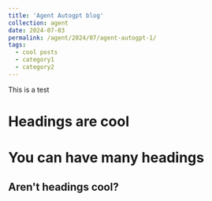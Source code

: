 ```yaml
---
title: 'Agent Autogpt blog'
collection: agent
date: 2024-07-03
permalink: /agent/2024/07/agent-autogpt-1/
tags:
  - cool posts
  - category1
  - category2
---
```


This is a test

Headings are cool
======

You can have many headings
======

Aren't headings cool?
------